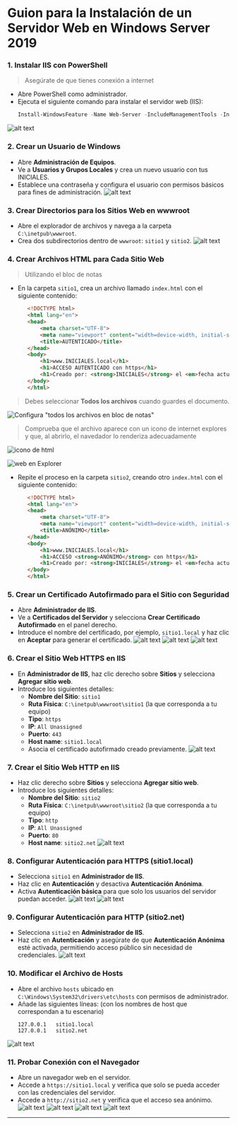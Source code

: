# Guion para la Instalación de un Servidor Web en Windows Server 2019

### 1. Instalar IIS con PowerShell
>Asegúrate de que tienes conexión a internet
   - Abre PowerShell como administrador.
   - Ejecuta el siguiente comando para instalar el servidor web (IIS):
     ```powershell
     Install-WindowsFeature -Name Web-Server -IncludeManagementTools -IncludeAllSubFeature
     ```
![alt text](5.1.png)
### 2. Crear un Usuario de Windows
   - Abre **Administración de Equipos**.
   - Ve a **Usuarios y Grupos Locales** y crea un nuevo usuario con tus INICIALES.
   - Establece una contraseña y configura el usuario con permisos básicos para fines de administración.
  ![alt text](5.2.png)

### 3. Crear Directorios para los Sitios Web en wwwroot
   - Abre el explorador de archivos y navega a la carpeta `C:\inetpub\wwwroot`.
   - Crea dos subdirectorios dentro de `wwwroot`: `sitio1` y `sitio2`.
![alt text](<5.3 carpetas web.png>)
### 4. Crear Archivos HTML para Cada Sitio Web

> Utilizando el bloc de notas

   - En la carpeta `sitio1`, crea un archivo llamado `index.html` con el siguiente contenido:
     ```html
        <!DOCTYPE html>
        <html lang="en">
        <head>
            <meta charset="UTF-8">
            <meta name="viewport" content="width=device-width, initial-scale=1.0">
            <title>AUTENTICADO</title>
        </head>
        <body>
            <h1>www.INICIALES.local</h1>
            <h1>ACCESO AUTENTICADO con https</h1>
            <h1>Creado por: <strong>INICIALES</strong> el <em>fecha actual</em></h1>
        </body>
        </html>
     ```

> Debes seleccionar **Todos los archivos** cuando guardes el documento.

![Configura "todos los archivos en bloc de notas"](image.png)

> Comprueba que el archivo aparece con un icono de internet explores y que, al abrirlo, el navedador lo renderiza adecuadamente

![icono de html](image-1.png)

![web en Explorer](image-2.png)

   - Repite el proceso en la carpeta `sitio2`, creando otro `index.html` con el siguiente contenido:
     ```html
        <!DOCTYPE html>
        <html lang="en">
        <head>
            <meta charset="UTF-8">
            <meta name="viewport" content="width=device-width, initial-scale=1.0">
            <title>ANÓNIMO</title>
        </head>
        <body>
            <h1>www.INICIALES.local</h1>
            <h1>ACCESO <strong>ANÓNIMO</strong> con https</h1>
            <h1>Creado por: <strong>INICIALES</strong> el <em>fecha actual</em></h1>
        </body>
        </html>
     ```

### 5. Crear un Certificado Autofirmado para el Sitio con Seguridad
   - Abre **Administrador de IIS**.
   - Ve a **Certificados del Servidor** y selecciona **Crear Certificado Autofirmado** en el panel derecho.
   - Introduce el nombre del certificado, por ejemplo, `sitio1.local` y haz clic en **Aceptar** para generar el certificado.
![alt text](<5.5 crear certificado.png>)
![alt text](<5.51 crear autofirmado.png>)
![alt text](<5.52 nombrar certificado.png>)

### 6. Crear el Sitio Web HTTPS en IIS
   - En **Administrador de IIS**, haz clic derecho sobre **Sitios** y selecciona **Agregar sitio web**.
   - Introduce los siguientes detalles:
     - **Nombre del Sitio**: `sitio1`
     - **Ruta Física**: `C:\inetpub\wwwroot\sitio1` (la que corresponda a tu equipo)
     - **Tipo**: `https`
     - **IP**: `All Unassigned`
     - **Puerto**: `443`
     - **Host name**: `sitio1.local`
     - Asocia el certificado autofirmado creado previamente.
![alt text](<5.60 crear sitio web 1.png>)

### 7. Crear el Sitio Web HTTP en IIS
   - Haz clic derecho sobre **Sitios** y selecciona **Agregar sitio web**.
   - Introduce los siguientes detalles:
     - **Nombre del Sitio**: `sitio2`
     - **Ruta Física**: `C:\inetpub\wwwroot\sitio2` (la que corresponda a tu equipo)
     - **Tipo**: `http`
     - **IP**: `All Unassigned`
     - **Puerto**: `80`
     - **Host name**: `sitio2.net`
![alt text](<5.61 crear sitio web 2.png>)
### 8. Configurar Autenticación para HTTPS (sitio1.local)
   - Selecciona `sitio1` en **Administrador de IIS**.
   - Haz clic en **Autenticación** y desactiva **Autenticación Anónima**.
   - Activa **Autenticación básica** para que solo los usuarios del servidor puedan acceder.
![alt text](<5.70 configurar acceso sitio 1.png>)
![alt text](<5.71 habilitar autentica básica.png>)
### 9. Configurar Autenticación para HTTP (sitio2.net)
   - Selecciona `sitio2` en **Administrador de IIS**.
   - Haz clic en **Autenticación** y asegúrate de que **Autenticación Anónima** esté activada, permitiendo acceso público sin necesidad de credenciales.
![alt text](<5.72 habilitar autentica anonimo.png>)
### 10. Modificar el Archivo de Hosts
   - Abre el archivo `hosts` ubicado en `C:\Windows\System32\drivers\etc\hosts` con permisos de administrador.
   - Añade las siguientes líneas: (con los nombres de host que correspondan a tu escenario)
     ```plaintext
     127.0.0.1   sitio1.local 
     127.0.0.1   sitio2.net
     ```
![alt text](<5.8 modificar hosts.png>)
### 11. Probar Conexión con el Navegador
   - Abre un navegador web en el servidor.
   - Accede a `https://sitio1.local` y verifica que solo se pueda acceder con las credenciales del servidor.
   - Accede a `http://sitio2.net` y verifica que el acceso sea anónimo.
![alt text](<5.90 conectar local.png>)
![alt text](<5.92 httpS.png>)
![alt text](<5.91 httpS.png>)
![alt text](<5.93 conectar net.png>)
---


